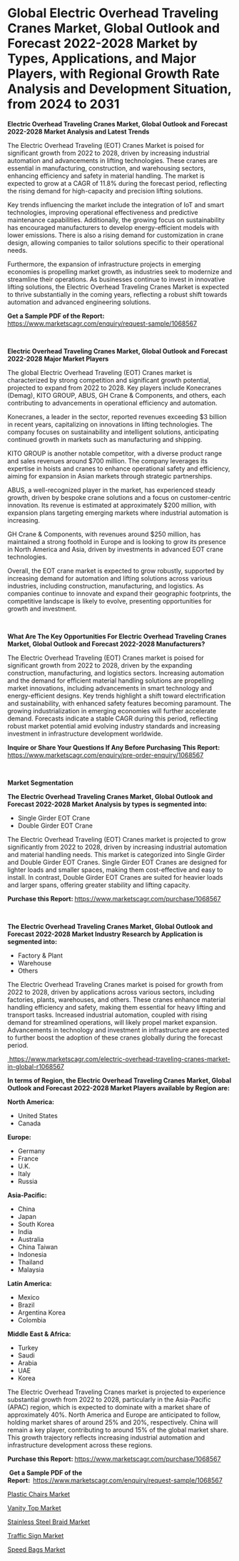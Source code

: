 <p><h1>Global Electric Overhead Traveling Cranes Market, Global Outlook and Forecast 2022-2028 Market by Types, Applications, and Major Players, with Regional Growth Rate Analysis and Development Situation, from 2024 to 2031</h1></p><p><strong>Electric Overhead Traveling Cranes Market, Global Outlook and Forecast 2022-2028 Market Analysis and Latest Trends</strong></p>
<p><p>The Electric Overhead Traveling (EOT) Cranes Market is poised for significant growth from 2022 to 2028, driven by increasing industrial automation and advancements in lifting technologies. These cranes are essential in manufacturing, construction, and warehousing sectors, enhancing efficiency and safety in material handling. The market is expected to grow at a CAGR of 11.8% during the forecast period, reflecting the rising demand for high-capacity and precision lifting solutions.</p><p>Key trends influencing the market include the integration of IoT and smart technologies, improving operational effectiveness and predictive maintenance capabilities. Additionally, the growing focus on sustainability has encouraged manufacturers to develop energy-efficient models with lower emissions. There is also a rising demand for customization in crane design, allowing companies to tailor solutions specific to their operational needs.</p><p>Furthermore, the expansion of infrastructure projects in emerging economies is propelling market growth, as industries seek to modernize and streamline their operations. As businesses continue to invest in innovative lifting solutions, the Electric Overhead Traveling Cranes Market is expected to thrive substantially in the coming years, reflecting a robust shift towards automation and advanced engineering solutions.</p></p>
<p><strong>Get a Sample PDF of the Report:&nbsp;</strong> <a href="https://www.marketscagr.com/enquiry/request-sample/1068567">https://www.marketscagr.com/enquiry/request-sample/1068567</a></p>
<p>&nbsp;</p>
<p><strong>Electric Overhead Traveling Cranes Market, Global Outlook and Forecast 2022-2028 Major Market Players</strong></p>
<p><p>The global Electric Overhead Traveling (EOT) Cranes market is characterized by strong competition and significant growth potential, projected to expand from 2022 to 2028. Key players include Konecranes (Demag), KITO GROUP, ABUS, GH Crane & Components, and others, each contributing to advancements in operational efficiency and automation.</p><p>Konecranes, a leader in the sector, reported revenues exceeding $3 billion in recent years, capitalizing on innovations in lifting technologies. The company focuses on sustainability and intelligent solutions, anticipating continued growth in markets such as manufacturing and shipping.</p><p>KITO GROUP is another notable competitor, with a diverse product range and sales revenues around $700 million. The company leverages its expertise in hoists and cranes to enhance operational safety and efficiency, aiming for expansion in Asian markets through strategic partnerships.</p><p>ABUS, a well-recognized player in the market, has experienced steady growth, driven by bespoke crane solutions and a focus on customer-centric innovation. Its revenue is estimated at approximately $200 million, with expansion plans targeting emerging markets where industrial automation is increasing.</p><p>GH Crane & Components, with revenues around $250 million, has maintained a strong foothold in Europe and is looking to grow its presence in North America and Asia, driven by investments in advanced EOT crane technologies.</p><p>Overall, the EOT crane market is expected to grow robustly, supported by increasing demand for automation and lifting solutions across various industries, including construction, manufacturing, and logistics. As companies continue to innovate and expand their geographic footprints, the competitive landscape is likely to evolve, presenting opportunities for growth and investment.</p></p>
<p>&nbsp;</p>
<p><strong>What Are The Key Opportunities For Electric Overhead Traveling Cranes Market, Global Outlook and Forecast 2022-2028 Manufacturers?</strong></p>
<p><p>The Electric Overhead Traveling (EOT) Cranes market is poised for significant growth from 2022 to 2028, driven by the expanding construction, manufacturing, and logistics sectors. Increasing automation and the demand for efficient material handling solutions are propelling market innovations, including advancements in smart technology and energy-efficient designs. Key trends highlight a shift toward electrification and sustainability, with enhanced safety features becoming paramount. The growing industrialization in emerging economies will further accelerate demand. Forecasts indicate a stable CAGR during this period, reflecting robust market potential amid evolving industry standards and increasing investment in infrastructure development worldwide.</p></p>
<p><strong>Inquire or Share Your Questions If Any Before Purchasing This Report:</strong> <a href="https://www.marketscagr.com/enquiry/pre-order-enquiry/1068567">https://www.marketscagr.com/enquiry/pre-order-enquiry/1068567</a></p>
<p>&nbsp;</p>
<p><strong>Market Segmentation</strong></p>
<p><strong>The Electric Overhead Traveling Cranes Market, Global Outlook and Forecast 2022-2028 Market Analysis by types is segmented into:</strong></p>
<p><ul><li>Single Girder EOT Crane</li><li>Double Girder EOT Crane</li></ul></p>
<p><p>The Electric Overhead Traveling (EOT) Cranes market is projected to grow significantly from 2022 to 2028, driven by increasing industrial automation and material handling needs. This market is categorized into Single Girder and Double Girder EOT Cranes. Single Girder EOT Cranes are designed for lighter loads and smaller spaces, making them cost-effective and easy to install. In contrast, Double Girder EOT Cranes are suited for heavier loads and larger spans, offering greater stability and lifting capacity.</p></p>
<p><strong>Purchase this Report:&nbsp;</strong><a href="https://www.marketscagr.com/purchase/1068567">https://www.marketscagr.com/purchase/1068567</a></p>
<p>&nbsp;</p>
<p><strong>The Electric Overhead Traveling Cranes Market, Global Outlook and Forecast 2022-2028 Market Industry Research by Application is segmented into:</strong></p>
<p><ul><li>Factory & Plant</li><li>Warehouse</li><li>Others</li></ul></p>
<p><p>The Electric Overhead Traveling Cranes market is poised for growth from 2022 to 2028, driven by applications across various sectors, including factories, plants, warehouses, and others. These cranes enhance material handling efficiency and safety, making them essential for heavy lifting and transport tasks. Increased industrial automation, coupled with rising demand for streamlined operations, will likely propel market expansion. Advancements in technology and investment in infrastructure are expected to further boost the adoption of these cranes globally during the forecast period.</p></p>
<p><a href="https://www.marketscagr.com/electric-overhead-traveling-cranes-market-in-global-r1068567">&nbsp;https://www.marketscagr.com/electric-overhead-traveling-cranes-market-in-global-r1068567</a></p>
<p><strong>In terms of Region, the Electric Overhead Traveling Cranes Market, Global Outlook and Forecast 2022-2028 Market Players available by Region are:</strong></p>
<p>
    <p> <strong> North America: </strong>
        <ul>
            <li>United States</li>
            <li>Canada</li>
        </ul>
        </p> 
    <p> <strong> Europe: </strong>
        <ul>
            <li>Germany</li>
            <li>France</li>
            <li>U.K.</li>
            <li>Italy</li>
            <li>Russia</li>
        </ul>
        </p> 
    <p> <strong> Asia-Pacific: </strong>
        <ul>
            <li>China</li>
            <li>Japan</li>
            <li>South Korea</li>
            <li>India</li>
            <li>Australia</li>
            <li>China Taiwan</li>
            <li>Indonesia</li>
            <li>Thailand</li>
            <li>Malaysia</li>
        </ul>
        </p> 
    <p> <strong> Latin America: </strong>
        <ul>
            <li>Mexico</li>
            <li>Brazil</li>
            <li>Argentina Korea</li>
            <li>Colombia</li>
        </ul>
        </p> 
    <p> <strong> Middle East & Africa: </strong>
        <ul>
            <li>Turkey</li>
            <li>Saudi</li>
            <li>Arabia</li>
            <li>UAE</li>
            <li>Korea</li>
        </ul>
    </p>
    </p>
<p><p>The Electric Overhead Traveling Cranes market is projected to experience substantial growth from 2022 to 2028, particularly in the Asia-Pacific (APAC) region, which is expected to dominate with a market share of approximately 40%. North America and Europe are anticipated to follow, holding market shares of around 25% and 20%, respectively. China will remain a key player, contributing to around 15% of the global market share. This growth trajectory reflects increasing industrial automation and infrastructure development across these regions.</p></p>
<p><strong>Purchase this Report: </strong><a href="https://www.marketscagr.com/purchase/1068567">https://www.marketscagr.com/purchase/1068567</a></p>
<p>&nbsp;<strong>Get a Sample PDF of the Report:&nbsp;&nbsp;</strong><a href="https://www.marketscagr.com/enquiry/request-sample/1068567">https://www.marketscagr.com/enquiry/request-sample/1068567</a></p>
<p><strong></strong></p>
<p><p><a href="https://medium.com/@anndiaz698/the-plastic-chairs-market-prioritizes-cost-control-and-efficiency-enhancement-82b9f4362dfb">Plastic Chairs Market</a></p><p><a href="https://medium.com/@joanne.harris67856/the-vanity-top-market-has-experienced-impressive-growth-in-recent-years-expanding-its-market-3faf52e7c6e6">Vanity Top Market</a></p><p><a href="https://issuu.com/reportprime-2/docs/stainless-steel-braid-market-size-2_b9c6f4ff58f154">Stainless Steel Braid Market</a></p><p><a href="https://issuu.com/reportprime-2/docs/traffic-sign-market-size-2030.pptx_52b289312d7c75">Traffic Sign Market</a></p><p><a href="https://www.linkedin.com/pulse/emerging-trends-speed-bags-market-global-outlook-future-mo2gf?trackingId=WRUrvvfHT%2BWKb%2Bdrvdh0zw%3D%3D">Speed Bags Market</a></p></p>